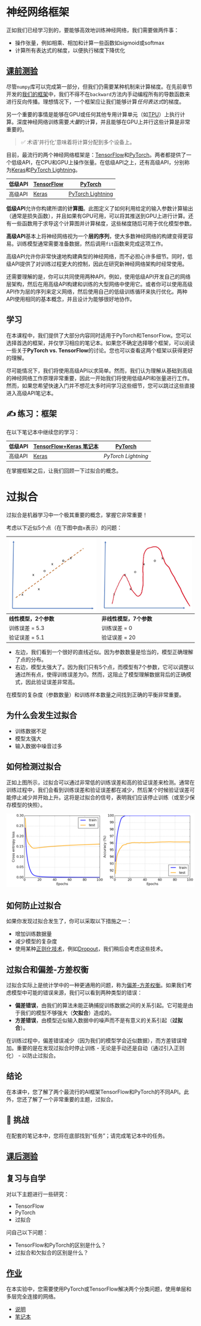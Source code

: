 # 神经网络框架

正如我们已经学习到的，要能够高效地训练神经网络，我们需要做两件事：

* 操作张量，例如相乘、相加和计算一些函数如sigmoid或softmax
* 计算所有表达式的梯度，以便执行梯度下降优化

## [课前测验](https://red-field-0a6ddfd03.1.azurestaticapps.net/quiz/105)

尽管`numpy`库可以完成第一部分，但我们仍需要某种机制来计算梯度。在先前章节开发的[我们的框架](../04-OwnFramework/OwnFramework.ipynb)中，我们不得不在`backward`方法内手动编程所有的导数函数来进行反向传播。理想情况下，一个框架应让我们能够计算*任何表达式*的梯度。

另一个重要的事情是能够在GPU或任何其他专用计算单元（如[TPU](https://en.wikipedia.org/wiki/Tensor_Processing_Unit)）上执行计算。深度神经网络训练需要*大量*的计算，并且能够在GPU上并行这些计算是非常重要的。

> ✅ 术语'并行化'意味着将计算分配到多个设备上。

目前，最流行的两个神经网络框架是：[TensorFlow](http://TensorFlow.org)和[PyTorch](https://pytorch.org/)。两者都提供了一个低级API，在CPU和GPU上操作张量。在低级API之上，还有高级API，分别称为[Keras](https://keras.io/)和[PyTorch Lightning](https://pytorchlightning.ai/)。

低级API | [TensorFlow](http://TensorFlow.org) | [PyTorch](https://pytorch.org/)
---------|-------------------------------------|-------------------------------
高级API  | [Keras](https://keras.io/)         | [PyTorch Lightning](https://pytorchlightning.ai/)

**低级API**允许你构建所谓的**计算图**。此图定义了如何利用给定的输入参数计算输出（通常是损失函数），并且如果有GPU可用，可以将其推送到GPU上进行计算。还有一些函数用于求导这个计算图并计算梯度，这些梯度随后可用于优化模型参数。

**高级API**基本上将神经网络视为一个**层的序列**，使大多数神经网络的构建变得更容易。训练模型通常需要准备数据，然后调用`fit`函数来完成这项工作。

高级API允许你非常快速地构建典型的神经网络，而不必担心许多细节。同时，低级API提供了对训练过程更大的控制，因此在研究新神经网络架构时经常使用。

还需要理解的是，你可以共同使用两种API，例如，使用低级API开发自己的网络层架构，然后在用高级API构建和训练的大型网络中使用它。或者你可以使用高级API作为层的序列来定义网络，然后使用自己的低级训练循环来执行优化。两种API使用相同的基本概念，并且设计为能够很好地协作。

## 学习

在本课程中，我们提供了大部分内容同时适用于PyTorch和TensorFlow。您可以选择首选的框架，并仅学习相应的笔记本。如果您不确定选择哪个框架，可以阅读一些关于**PyTorch vs. TensorFlow**的讨论。您也可以查看这两个框架以获得更好的理解。

尽可能情况下，我们将使用高级API以求简单。然而，我们认为理解从基础到高级的神经网络工作原理非常重要，因此一开始我们将使用低级API和张量进行工作。然而，如果您希望快速入门并不想花太多时间学习这些细节，您可以跳过这些直接进入高级API笔记本。

## ✍️ 练习：框架

在以下笔记本中继续您的学习：

低级API | [TensorFlow+Keras 笔记本](IntroKerasTF.ipynb) | [PyTorch](IntroPyTorch.ipynb)
---------|-------------------------------------|------------------------------
高级API  | [Keras](IntroKeras.ipynb)          | *PyTorch Lightning*

在掌握框架之后，让我们回顾一下过拟合的概念。

# 过拟合

过拟合是机器学习中一个极其重要的概念，掌握它非常重要！

考虑以下近似5个点（在下图中由`x`表示）的问题：

![linear](../images/overfit1.jpg) | ![overfit](../images/overfit2.jpg)
-----------------------------|--------------------------
**线性模型，2个参数**       | **非线性模型，7个参数**
训练误差 = 5.3               | 训练误差 = 0
验证误差 = 5.1               | 验证误差 = 20

* 左边，我们看到一个很好的直线近似。因为参数数量是恰当的，模型正确理解了点的分布。
* 右边，模型太强大了。因为我们只有5个点，而模型有7个参数，它可以调整以通过所有点，使得训练误差为0。然而，这阻止了模型理解数据背后的正确模式，因此验证误差非常高。

在模型的复杂度（参数数量）和训练样本数量之间找到正确的平衡非常重要。

## 为什么会发生过拟合

  * 训练数据不足
  * 模型太强大
  * 输入数据中噪音过多

## 如何检测过拟合

正如上图所示，过拟合可以通过非常低的训练误差和高的验证误差来检测。通常在训练过程中，我们会看到训练误差和验证误差都在减少，然后某个时候验证误差可能停止减少并开始上升。这将是过拟合的信号，表明我们应该停止训练（或至少保存模型的快照）。

![overfitting](../images/Overfitting.png)

## 如何防止过拟合

如果你发现过拟合发生了，你可以采取以下措施之一：

 * 增加训练数据量
 * 减少模型的复杂度
 * 使用某种[正则化技术](../../4-ComputerVision/08-TransferLearning/TrainingTricks_chs.md)，例如[Dropout](../../4-ComputerVision/08-TransferLearning/TrainingTricks_chs.md#Dropout)，我们稍后会考虑这些技术。

## 过拟合和偏差-方差权衡

过拟合实际上是统计学中的一种更通用的问题，称为[偏差-方差权衡](https://en.wikipedia.org/wiki/Bias%E2%80%93variance_tradeoff)。如果我们考虑模型中可能的错误来源，我们可以看到两种类型的错误：

* **偏差错误**，由我们的算法未能正确捕捉训练数据之间的关系引起。它可能是由于我们的模型不够强大（**欠拟合**）造成的。
* **方差错误**，由模型近似输入数据中的噪声而不是有意义的关系引起（**过拟合**）。

在训练过程中，偏差错误减少（因为我们的模型学会近似数据），而方差错误增加。重要的是在发现过拟合时停止训练 - 无论是手动还是自动（通过引入正则化） - 以防止过拟合。

## 结论

在本课中，您了解了两个最流行的AI框架TensorFlow和PyTorch的不同API。此外，您还了解了一个非常重要的主题，过拟合。

## 🚀 挑战

在配套的笔记本中，您将在底部找到“任务”；请完成笔记本中的任务。

## [课后测验](https://red-field-0a6ddfd03.1.azurestaticapps.net/quiz/205)

## 复习与自学

对以下主题进行一些研究：

- TensorFlow
- PyTorch
- 过拟合

问自己以下问题：

- TensorFlow和PyTorch的区别是什么？
- 过拟合和欠拟合的区别是什么？

## [作业](lab/README_chs.md)

在本实验中，您需要使用PyTorch或TensorFlow解决两个分类问题，使用单层和多层完全连接的网络。

* [说明](lab/README_chs.md)
* [笔记本](lab/LabFrameworks.ipynb)